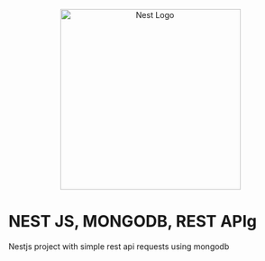 <p align="center">
  <a href="http://nestjs.com/" target="blank"><img src="https://nestjs.com/img/logo_text.svg" width="320" alt="Nest Logo" /></a>
</p>

<h1>NEST JS, MONGODB, REST APIg</h1>

<p>Nestjs project with simple rest api requests using mongodb</p>
